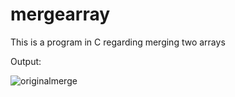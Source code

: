 # mergearray

This is a program in C regarding merging two arrays 

Output:


![originalmerge](https://user-images.githubusercontent.com/113341668/224852307-75242103-9f39-4b67-8c6c-904d6b1c6ffa.png)
